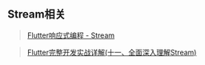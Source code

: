 ## Stream相关

> [ Flutter响应式编程 - Stream ]( https://www.jianshu.com/p/675f797f8280 ) <br/>

> [ Flutter完整开发实战详解(十一、全面深入理解Stream) ]( https://www.jianshu.com/p/b7cca3a89618?utm_source=desktop&utm_medium=timeline) <br/>
